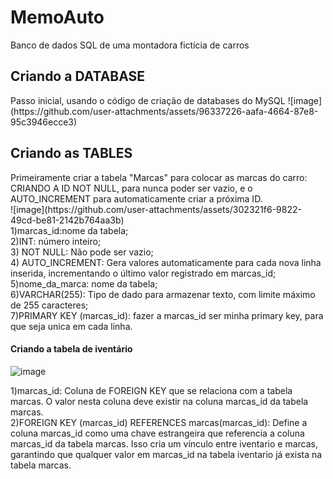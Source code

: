 # MemoAuto
Banco de dados SQL de uma montadora fictícia de carros

<h2>Criando a DATABASE</h2>
Passo inicial, usando o código de criação de databases do MySQL
![image](https://github.com/user-attachments/assets/96337226-aafa-4664-87e8-95c3946ecce3)

<h2>Criando as TABLES</h2>
Primeiramente criar a tabela "Marcas" para colocar as marcas do carro:<br>
CRIANDO A ID NOT NULL, para nunca poder ser vazio, e o AUTO_INCREMENT para automaticamente criar a próxima ID.<br>
![image](https://github.com/user-attachments/assets/302321f6-9822-49cd-be81-2142b764aa3b)<br>
1)marcas_id:nome da tabela;<br>
2)INT: número inteiro;<br>
3) NOT NULL: Não pode ser vazio;<br>
4) AUTO_INCREMENT: Gera valores automaticamente para cada nova linha inserida, incrementando o último valor registrado em marcas_id;<br>
5)nome_da_marca: nome da tabela;<br>
6)VARCHAR(255): Tipo de dado para armazenar texto, com limite máximo de 255 caracteres;<br>
7)PRIMARY KEY (marcas_id): fazer a marcas_id ser minha primary key, para que seja unica em cada linha.<br>

<h4>Criando a tabela de iventário</h4>

![image](https://github.com/user-attachments/assets/2251da43-4e3c-479c-ba59-10981a1ef7eb)

1)marcas_id: Coluna de FOREIGN KEY que se relaciona com a tabela marcas. O valor nesta coluna deve existir na coluna marcas_id da tabela marcas.<br>
2)FOREIGN KEY (marcas_id) REFERENCES marcas(marcas_id): Define a coluna marcas_id como uma chave estrangeira que referencia a coluna marcas_id da tabela marcas. Isso cria um vínculo entre iventario e marcas, garantindo que qualquer valor em marcas_id na tabela iventario já exista na tabela marcas.















